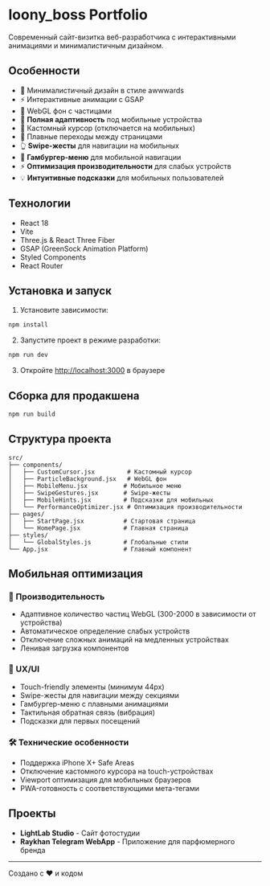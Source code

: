 # loony_boss Portfolio

Современный сайт-визитка веб-разработчика с интерактивными анимациями и минималистичным дизайном.

## Особенности

- 🎨 Минималистичный дизайн в стиле awwwards
- ⚡ Интерактивные анимации с GSAP
- 🌌 WebGL фон с частицами
- 📱 **Полная адаптивность** под мобильные устройства
- 🎯 Кастомный курсор (отключается на мобильных)
- 🔄 Плавные переходы между страницами
- 👆 **Swipe-жесты** для навигации на мобильных
- 🍔 **Гамбургер-меню** для мобильной навигации
- ⚡ **Оптимизация производительности** для слабых устройств
- 💡 **Интуитивные подсказки** для мобильных пользователей

## Технологии

- React 18
- Vite
- Three.js & React Three Fiber  
- GSAP (GreenSock Animation Platform)
- Styled Components
- React Router

## Установка и запуск

1. Установите зависимости:
```bash
npm install
```

2. Запустите проект в режиме разработки:
```bash
npm run dev
```

3. Откройте [http://localhost:3000](http://localhost:3000) в браузере

## Сборка для продакшена

```bash
npm run build
```

## Структура проекта

```
src/
├── components/
│   ├── CustomCursor.jsx         # Кастомный курсор
│   ├── ParticleBackground.jsx   # WebGL фон
│   ├── MobileMenu.jsx          # Мобильное меню
│   ├── SwipeGestures.jsx       # Swipe-жесты
│   ├── MobileHints.jsx         # Подсказки для мобильных
│   └── PerformanceOptimizer.jsx # Оптимизация производительности
├── pages/
│   ├── StartPage.jsx           # Стартовая страница
│   └── HomePage.jsx            # Главная страница
├── styles/
│   └── GlobalStyles.js         # Глобальные стили
└── App.jsx                     # Главный компонент
```

## Мобильная оптимизация

### 🚀 Производительность
- Адаптивное количество частиц WebGL (300-2000 в зависимости от устройства)
- Автоматическое определение слабых устройств
- Отключение сложных анимаций на медленных устройствах
- Ленивая загрузка компонентов

### 📱 UX/UI
- Touch-friendly элементы (минимум 44px)
- Swipe-жесты для навигации между секциями
- Гамбургер-меню с плавными анимациями  
- Тактильная обратная связь (вибрация)
- Подсказки для первых посещений

### 🛠 Технические особенности
- Поддержка iPhone X+ Safe Areas
- Отключение кастомного курсора на touch-устройствах
- Viewport оптимизация для мобильных браузеров
- PWA-готовность с соответствующими мета-тегами

## Проекты

- **LightLab Studio** - Сайт фотостудии
- **Raykhan Telegram WebApp** - Приложение для парфюмерного бренда

---

Создано с ❤️ и кодом 